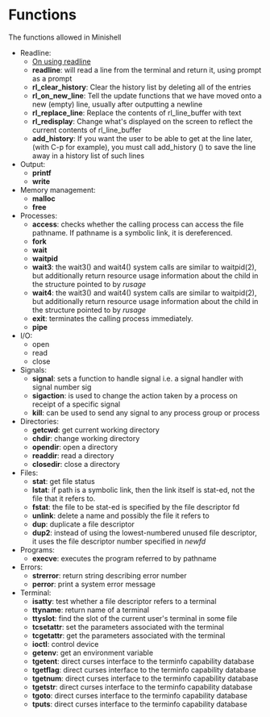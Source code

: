 # Functions

The functions allowed in Minishell

- Readline:
  - [On using readline](https://web.mit.edu/gnu/doc/html/rlman_2.html)
  - **readline**: will read a line from the terminal and return it, using prompt as a prompt
  - **rl_clear_history**: Clear the history list by deleting all of the entries
  - **rl_on_new_line**: Tell the update functions that we have moved onto a new (empty) line, usually after outputting a newline
  - **rl_replace_line**: Replace the contents of rl_line_buffer with text
  - **rl_redisplay**: Change what's displayed on the screen to reflect the current contents of rl_line_buffer
  - **add_history**: If you want the user to be able to get at the line later, (with C-p for example), you must call add_history () to save the line away in a history list of such lines
- Output:
  - **printf**
  - **write**
- Memory management:
  - **malloc**
  - **free**
- Processes:
  - **access**: checks whether the calling process can access the file pathname. If pathname is a symbolic link, it is dereferenced.
  - **fork**
  - **wait**
  - **waitpid**
  - **wait3**: the wait3() and wait4() system calls are similar to waitpid(2), but additionally return resource usage information about the child in the structure pointed to by *rusage*
  - **wait4**: the wait3() and wait4() system calls are similar to waitpid(2), but additionally return resource usage information about the child in the structure pointed to by *rusage*
  - **exit**: terminates the calling process immediately.
  - **pipe**
- I/O:
  - open
  - read
  - close
- Signals:
  - **signal**: sets a function to handle signal i.e. a signal handler with signal number sig
  - **sigaction**: is used to change the action taken by a process on receipt of a specific signal
  - **kill**: can be used to send any signal to any process group or process
- Directories:
  - **getcwd**: get current working directory
  - **chdir**: change working directory
  - **opendir**: open a directory
  - **readdir**: read a directory
  - **closedir**: close a directory
- Files:
  - **stat**: get file status
  - **lstat**: if path is a symbolic link, then the link itself is stat-ed, not the file that it refers to.
  - **fstat**: the file to be stat-ed is specified by the file descriptor fd
  - **unlink**: delete a name and possibly the file it refers to
  - **dup**: duplicate a file descriptor
  - **dup2**:  instead of using the lowest-numbered unused file descriptor, it uses the file descriptor number specified in *newfd*
- Programs:
  - **execve**: executes the program referred to by pathname
- Errors:
  - **strerror**: return string describing error number
  - **perror**:  print a system error message
- Terminal:
  - **isatty**: test whether a file descriptor refers to a terminal
  - **ttyname**: return name of a terminal
  - **ttyslot**: find the slot of the current user's terminal in some file
  - **tcsetattr**: set the parameters associated with the terminal
  - **tcgetattr**: get the parameters associated with the terminal
  - **ioctl**: control device
  - **getenv**: get an environment variable
  - **tgetent**: direct curses interface to the terminfo capability database
  - **tgetflag**: direct curses interface to the terminfo capability database
  - **tgetnum**: direct curses interface to the terminfo capability database
  - **tgetstr**: direct curses interface to the terminfo capability database
  - **tgoto**: direct curses interface to the terminfo capability database
  - **tputs**: direct curses interface to the terminfo capability database
